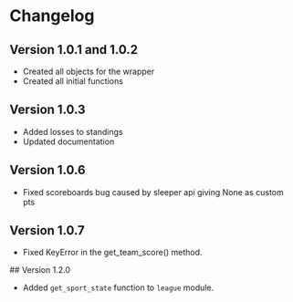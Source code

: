 # Changelog

 ## Version 1.0.1 and 1.0.2
- Created all objects for the wrapper
- Created all initial functions

## Version 1.0.3
- Added losses to standings
- Updated documentation

## Version 1.0.6
- Fixed scoreboards bug caused by sleeper api giving None as custom pts

## Version 1.0.7
- Fixed KeyError in the get_team_score() method.

## Version 1.2.0
- Added `get_sport_state` function to `league` module.
